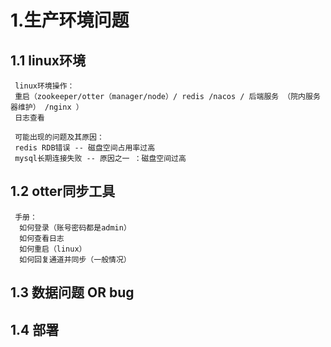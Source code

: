 # 1.生产环境问题
## 1.1 linux环境
	 linux环境操作：
     重启（zookeeper/otter（manager/node）/ redis /nacos / 后端服务 （院内服务器维护） /nginx ） 
     日志查看
     
     可能出现的问题及其原因：
     redis RDB错误 -- 磁盘空间占用率过高
     mysql长期连接失败 -- 原因之一 ：磁盘空间过高
      
## 1.2 otter同步工具
	 手册：
	  如何登录（账号密码都是admin）
	  如何查看日志
	  如何重启（linux）
	  如何回复通道并同步（一般情况）
## 1.3 数据问题 OR bug
## 1.4 部署
